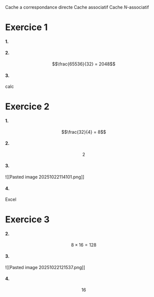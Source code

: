 Cache  a correspondance directe
Cache associatif
Cache $N$-associatif
# Exercice 1
#### 1.
#### 2.
$$\frac{65536}{32} = 2048$$
#### 3.
calc

# Exercice 2
#### 1.
$$\frac{32}{4} = 8$$
#### 2.
$$2$$
#### 3.
![[Pasted image 20251022114101.png]]

#### 4.
Excel

# Exercice 3
#### 2.
$$8 \times 16 = 128$$
#### 3.
![[Pasted image 20251022121537.png]]

#### 4.
$$16$$
